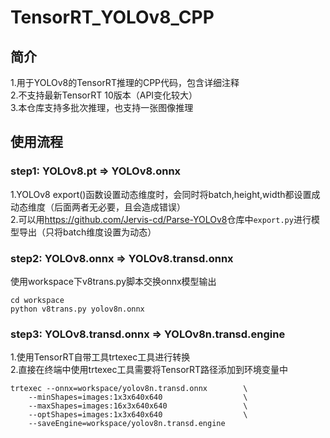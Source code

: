 # TensorRT_YOLOv8_CPP
## 简介
1.用于YOLOv8的TensorRT推理的CPP代码，包含详细注释          \
2.不支持最新TensorRT 10版本（API变化较大）                \
3.本仓库支持多批次推理，也支持一张图像推理
## 使用流程
### step1: YOLOv8.pt $\Longrightarrow$ YOLOv8.onnx
1.YOLOv8 export()函数设置动态维度时，会同时将batch,height,width都设置成动态维度（后面两者无必要，且会造成错误）             \
2.可以用<https://github.com/Jervis-cd/Parse-YOLOv8>仓库中```export.py```进行模型导出（只将batch维度设置为动态）

### step2: YOLOv8.onnx $\Longrightarrow$ YOLOv8.transd.onnx
使用workspace下v8trans.py脚本交换onnx模型输出
```
cd workspace
python v8trans.py yolov8n.onnx
```
### step3: YOLOv8.transd.onnx $\Longrightarrow$ YOLOv8n.transd.engine
1.使用TensorRT自带工具trtexec工具进行转换               \
2.直接在终端中使用trtexec工具需要将TensorRT路径添加到环境变量中
``` 
trtexec --onnx=workspace/yolov8n.transd.onnx        \
    --minShapes=images:1x3x640x640                  \
    --maxShapes=images:16x3x640x640                 \
    --optShapes=images:1x3x640x640                  \
    --saveEngine=workspace/yolov8n.transd.engine
```